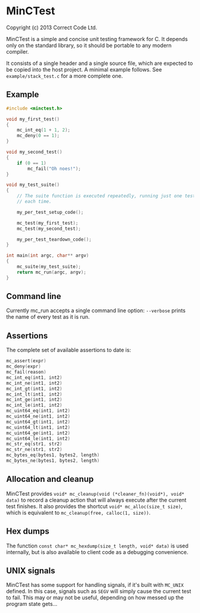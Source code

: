 MinCTest
========

Copyright (c) 2013 Correct Code Ltd.

MinCTest is a simple and concise unit testing framework for C. It depends
only on the standard library, so it should be portable to any modern compiler.

It consists of a single header and a single source file, which are expected to
be copied into the host project. A minimal example follows. See
`example/stack_test.c` for a more complete one.

Example
-------

```c
#include <minctest.h>

void my_first_test()
{
    mc_int_eq(1 + 1, 2);
    mc_deny(0 == 1);
}

void my_second_test()
{
    if (0 == 1)
        mc_fail("Oh noes!");
}

void my_test_suite()
{
    // The suite function is executed repeatedly, running just one test
    // each time.

    my_per_test_setup_code();

    mc_test(my_first_test);
    mc_test(my_second_test);

    my_per_test_teardown_code();
}

int main(int argc, char** argv)
{
    mc_suite(my_test_suite);
    return mc_run(argc, argv);
}
```

Command line
------------

Currently mc_run accepts a single command line option: `--verbose` prints the name
of every test as it is run.

Assertions
----------

The complete set of available assertions to date is:

```c
mc_assert(expr)
mc_deny(expr)
mc_fail(reason)
mc_int_eq(int1, int2)
mc_int_ne(int1, int2)
mc_int_gt(int1, int2)
mc_int_lt(int1, int2)
mc_int_ge(int1, int2)
mc_int_le(int1, int2)
mc_uint64_eq(int1, int2)
mc_uint64_ne(int1, int2)
mc_uint64_gt(int1, int2)
mc_uint64_lt(int1, int2)
mc_uint64_ge(int1, int2)
mc_uint64_le(int1, int2)
mc_str_eq(str1, str2)
mc_str_ne(str1, str2)
mc_bytes_eq(bytes1, bytes2, length)
mc_bytes_ne(bytes1, bytes2, length)
```

Allocation and cleanup
----------------------

MinCTest provides `void* mc_cleanup(void (*cleaner_fn)(void*), void* data)` to
record a cleanup action that will always execute after the current test finishes.
It also provides the shortcut `void* mc_alloc(size_t size)`, which is equivalent
to `mc_cleanup(free, calloc(1, size))`.

Hex dumps
---------

The function `const char* mc_hexdump(size_t length, void* data)` is used internally,
but is also available to client code as a debugging convenience.

UNIX signals
------------

MinCTest has some support for handling signals, if it's built with `MC_UNIX`
defined. In this case, signals such as `SEGV` will simply cause the current test
to fail. This may or may not be useful, depending on how messed up the program
state gets...
